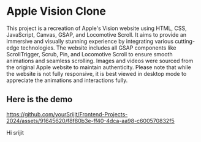 # Apple Vision Clone
This project is a recreation of Apple's Vision website using HTML, CSS, JavaScript, Canvas, GSAP, and Locomotive Scroll. It aims to provide an immersive and visually stunning experience by integrating various cutting-edge technologies. The website includes all GSAP components like ScrollTrigger, Scrub, Pin, and Locomotive Scroll to ensure smooth animations and seamless scrolling. Images and videos were sourced from the original Apple website to maintain authenticity. Please note that while the website is not fully responsive, it is best viewed in desktop mode to appreciate the animations and interactions fully.

## Here is the demo

https://github.com/yourSrijit/Frontend-Projects-2024/assets/91645620/f8f80b3e-ff40-4dca-aa98-c600570832f5

Hi srijit